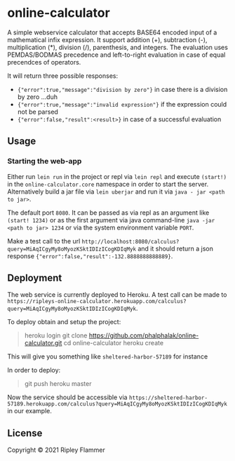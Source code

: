 # online-calculator

A simple webservice calculator that accepts BASE64 encoded input of a mathematical
infix expression. It support addition (+), subtraction (-), multiplication (*),
division (/), parenthesis, and integers. The evaluation uses PEMDAS/BODMAS precedence
and left-to-right evaluation in case of equal precendces of operators.

It will return three possible responses:
* `{"error":true,"message":"division by zero"}` in case there is a division by zero ...duh
* `{"error":true,"message":"invalid expression"}` if the expression could not be parsed
* `{"error":false,"result":<result>}` in case of a successful evaluation

## Usage

### Starting the web-app

Either run `lein run` in the project or repl via `lein repl` and execute `(start!)` in
the `online-calculator.core` namespace in order to start the server. Alternatively build
a jar file via `lein uberjar` and run it via `java - jar <path to jar>`.

The default port `8080`. It can be passed as via repl as an argument like `(start! 1234)`
or as the first argument via java command-line `java -jar <path to jar> 1234` or via the
system environment variable `PORT`.

Make a test call to the url `http://localhost:8080/calculus?query=MiAqICgyMy8oMyozKSktIDIzICogKDIqMyk` and it should return a json response `{"error":false,"result":-132.8888888888889}`.

## Deployment

The web service is currently deployed to Heroku. A test call can be made to
`https://ripleys-online-calculator.herokuapp.com/calculus?query=MiAqICgyMy8oMyozKSktIDIzICogKDIqMyk`.

To deploy obtain and setup the project:

> heroku login
> git clone https://github.com/phalphalak/online-calculator.git
> cd online-calculator
> heroku create

This will give you something like `sheltered-harbor-57189` for instance

In order to deploy:

> git push heroku master

Now the service should be accessible via `https://sheltered-harbor-57189.herokuapp.com/calculus?query=MiAqICgyMy8oMyozKSktIDIzICogKDIqMyk` in our example.

## License

Copyright © 2021 Ripley Flammer
